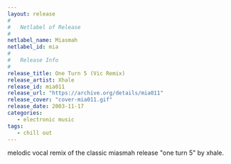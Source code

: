 ```yaml
---
layout: release
#
#   Netlabel of Release
#
netlabel_name: Miasmah
netlabel_id: mia
#
#   Release Info
#
release_title: One Turn 5 (Vic Remix)
release_artist: Xhale
release_id: mia011
release_url: "https://archive.org/details/mia011"
release_cover: "cover-mia011.gif"
release_date: 2003-11-17
categories:
   - electronic music
tags:
   - chill out
---
```

melodic vocal remix of the classic miasmah release "one turn 5" by xhale.
